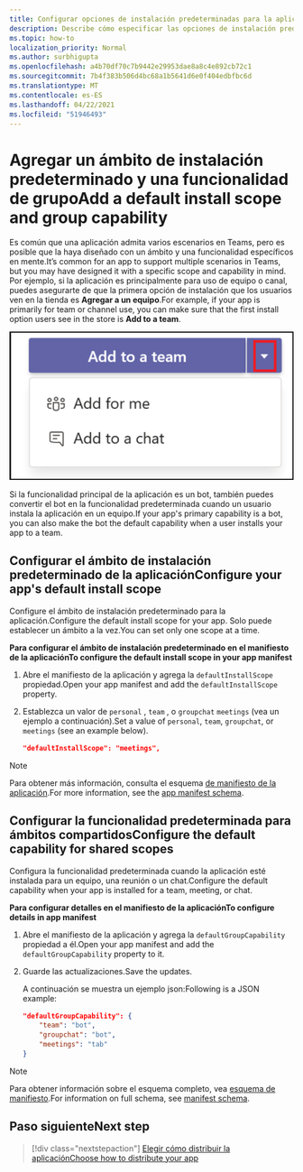 ```yaml
---
title: Configurar opciones de instalación predeterminadas para la aplicación
description: Describe cómo especificar las opciones de instalación predeterminadas de la aplicación.
ms.topic: how-to
localization_priority: Normal
ms.author: surbhigupta
ms.openlocfilehash: a4b70df70c7b9442e29953dae8a8c4e892cb72c1
ms.sourcegitcommit: 7b4f383b506d4bc68a1b5641d6e0f404edbfbc6d
ms.translationtype: MT
ms.contentlocale: es-ES
ms.lasthandoff: 04/22/2021
ms.locfileid: "51946493"
---
```

# <a name="add-a-default-install-scope-and-group-capability"></a><span data-ttu-id="4183d-103">Agregar un ámbito de instalación predeterminado y una funcionalidad de grupo</span><span class="sxs-lookup"><span data-stu-id="4183d-103">Add a default install scope and group capability</span></span>

<span data-ttu-id="4183d-104">Es común que una aplicación admita varios escenarios en Teams, pero es posible que la haya diseñado con un ámbito y una funcionalidad específicos en mente.</span><span class="sxs-lookup"><span data-stu-id="4183d-104">It’s common for an app to support multiple scenarios in Teams, but you may have designed it with a specific scope and capability in mind.</span></span> <span data-ttu-id="4183d-105">Por ejemplo, si la aplicación es principalmente para uso de equipo o canal, puedes asegurarte de que la primera opción de instalación que los usuarios ven en la tienda es **Agregar a un equipo**.</span><span class="sxs-lookup"><span data-stu-id="4183d-105">For example, if your app is primarily for team or channel use, you can make sure that the first install option users see in the store is **Add to a team**.</span></span>

![Agregar una aplicación](../../assets/images/compose-extensions/addanapp.png)

<span data-ttu-id="4183d-107">Si la funcionalidad principal de la aplicación es un bot, también puedes convertir el bot en la funcionalidad predeterminada cuando un usuario instala la aplicación en un equipo.</span><span class="sxs-lookup"><span data-stu-id="4183d-107">If your app's primary capability is a bot, you can also make the bot the default capability when a user installs your app to a team.</span></span> 

## <a name="configure-your-apps-default-install-scope"></a><span data-ttu-id="4183d-108">Configurar el ámbito de instalación predeterminado de la aplicación</span><span class="sxs-lookup"><span data-stu-id="4183d-108">Configure your app's default install scope</span></span>

<span data-ttu-id="4183d-109">Configure el ámbito de instalación predeterminado para la aplicación.</span><span class="sxs-lookup"><span data-stu-id="4183d-109">Configure the default install scope for your app.</span></span> <span data-ttu-id="4183d-110">Solo puede establecer un ámbito a la vez.</span><span class="sxs-lookup"><span data-stu-id="4183d-110">You can set only one scope at a time.</span></span>

<span data-ttu-id="4183d-111">**Para configurar el ámbito de instalación predeterminado en el manifiesto de la aplicación**</span><span class="sxs-lookup"><span data-stu-id="4183d-111">**To configure the default install scope in your app manifest**</span></span>

1. <span data-ttu-id="4183d-112">Abre el manifiesto de la aplicación y agrega la `defaultInstallScope` propiedad.</span><span class="sxs-lookup"><span data-stu-id="4183d-112">Open your app manifest and add the `defaultInstallScope` property.</span></span>
2. <span data-ttu-id="4183d-113">Establezca un valor de `personal` , `team` , o `groupchat` `meetings` (vea un ejemplo a continuación).</span><span class="sxs-lookup"><span data-stu-id="4183d-113">Set a value of `personal`, `team`, `groupchat`, or `meetings` (see an example below).</span></span>

    ```json
    "defaultInstallScope": "meetings",
    ```

> [!NOTE]
> <span data-ttu-id="4183d-114">Para obtener más información, consulta el esquema [de manifiesto de la aplicación](~/resources/schema/manifest-schema.md).</span><span class="sxs-lookup"><span data-stu-id="4183d-114">For more information, see the [app manifest schema](~/resources/schema/manifest-schema.md).</span></span>

## <a name="configure-the-default-capability-for-shared-scopes"></a><span data-ttu-id="4183d-115">Configurar la funcionalidad predeterminada para ámbitos compartidos</span><span class="sxs-lookup"><span data-stu-id="4183d-115">Configure the default capability for shared scopes</span></span>

<span data-ttu-id="4183d-116">Configura la funcionalidad predeterminada cuando la aplicación esté instalada para un equipo, una reunión o un chat.</span><span class="sxs-lookup"><span data-stu-id="4183d-116">Configure the default capability when your app is installed for a team, meeting, or chat.</span></span>

<span data-ttu-id="4183d-117">**Para configurar detalles en el manifiesto de la aplicación**</span><span class="sxs-lookup"><span data-stu-id="4183d-117">**To configure details in app manifest**</span></span>

1. <span data-ttu-id="4183d-118">Abre el manifiesto de la aplicación y agrega la `defaultGroupCapability` propiedad a él.</span><span class="sxs-lookup"><span data-stu-id="4183d-118">Open your app manifest and add the `defaultGroupCapability` property to it.</span></span>
2. <span data-ttu-id="4183d-119">Guarde las actualizaciones.</span><span class="sxs-lookup"><span data-stu-id="4183d-119">Save the updates.</span></span>

    <span data-ttu-id="4183d-120">A continuación se muestra un ejemplo json:</span><span class="sxs-lookup"><span data-stu-id="4183d-120">Following is a JSON example:</span></span>

    ```json
    "defaultGroupCapability": {
        "team": "bot",
        "groupchat": "bot",
        "meetings": "tab"
    }
    ```
> [!NOTE]
> <span data-ttu-id="4183d-121">Para obtener información sobre el esquema completo, vea [esquema de manifiesto](~/resources/schema/manifest-schema.md).</span><span class="sxs-lookup"><span data-stu-id="4183d-121">For information on full schema, see [manifest schema](~/resources/schema/manifest-schema.md).</span></span>

## <a name="next-step"></a><span data-ttu-id="4183d-122">Paso siguiente</span><span class="sxs-lookup"><span data-stu-id="4183d-122">Next step</span></span>

> [!div class="nextstepaction"]
> [<span data-ttu-id="4183d-123">Elegir cómo distribuir la aplicación</span><span class="sxs-lookup"><span data-stu-id="4183d-123">Choose how to distribute your app</span></span>](overview.md)
